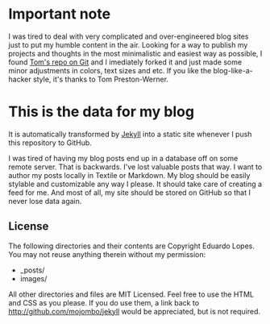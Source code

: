 # Important note

I was tired to deal with very complicated and over-engineered blog sites just to put my humble content in the air. Looking for a way to publish my projects and thoughts in the most minimalistic and easiest way as possible, I found [Tom's repo on Git](https://github.com/mojombo/mojombo.github.io) and I imediately forked it and just made some minor adjustments in colors, text sizes and etc. If you like the blog-like-a-hacker style, it's thanks to Tom Preston-Werner.

# This is the data for my blog

It is automatically transformed by [Jekyll](http://github.com/mojombo/jekyll)
into a static site whenever I push this repository to GitHub.

I was tired of having my blog posts end up in a database off on some remote
server. That is backwards. I've lost valuable posts that way. I want to author
my posts locally in Textile or Markdown. My blog should be easily stylable and
customizable any way I please. It should take care of creating a feed for me.
And most of all, my site should be stored on GitHub so that I never lose data
again.

## License

The following directories and their contents are Copyright Eduardo Lopes.
You may not reuse anything therein without my permission:

* \_posts/
* images/

All other directories and files are MIT Licensed. Feel free to use the HTML and
CSS as you please. If you do use them, a link back to
http://github.com/mojombo/jekyll would be appreciated, but is not required.
